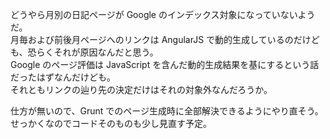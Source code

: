 どうやら月別の日記ページが Google のインデックス対象になっていないようだ。  
月毎および前後月ページへのリンクは AngularJS で動的生成しているのだけども、恐らくそれが原因なんだと思う。  
Google のページ評価は JavaScript を含んだ動的生成結果を基にするという話だったはずなんだけども。  
それともリンクの辿り先の決定だけはそれの対象外なんだろうか。

仕方が無いので、Grunt でのページ生成時に全部解決できるようにやり直そう。  
せっかくなのでコードそのものも少し見直す予定。
